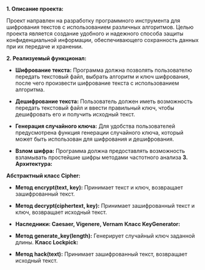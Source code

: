 **1. Описание проекта:**

Проект направлен на разработку программного инструмента для шифрования текстов с использованием различных алгоритмов. Целью проекта является создание удобного и надежного способа защиты конфиденциальной информации, обеспечивающего сохранность данных при их передаче и хранении.

**2. Реализуемый функционал:**

- **Шифрование текста:** Программа должна позволять пользователю передать текстовый файл, выбрать алгоритм и ключ шифрования, после чего произвести шифрование текста с использованием алгоритма.

- **Дешифрование текста:** Пользователь должен иметь возможность передать текстовый файл и ввести правильный ключ, чтобы дешифровать его и получить исходный текст.

- **Генерация случайного ключа:** Для удобства пользователей предусмотрена функция генерации случайного ключа, который может быть использован для шифрования и дешифрования.

- **Взлом шифра:** Программа должна предоставлять возможность взламывать простейшие шифры методами частотного анализа
**3. Архитектура:**

**Абстрактный класс Cipher:**

- **Метод encrypt(text, key):** Принимает текст и ключ, возвращает зашифрованный текст.
- **Метод decrypt(ciphertext, key):** Принимает зашифрованный текст и ключ, возвращает исходный текст.
- **Наследники: Caesaer, Vigenere, Vernam** 
**Класс KeyGenerator:**

- **Метод generate_key(length):** Генерирует случайный ключ заданной длины.
**Класс Lockpick:**

- **Метод hack(text):** Принимает зашифрованный текст, возвращает исходный текст.
